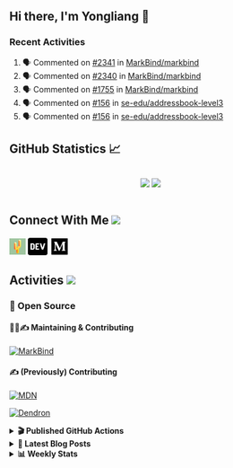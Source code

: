 ## Hi there, I'm Yongliang 👋

### Recent Activities

<!--START_SECTION:activity-->
1. 🗣 Commented on [#2341](https://github.com/MarkBind/markbind/issues/2341#issuecomment-1646590908) in [MarkBind/markbind](https://github.com/MarkBind/markbind)
2. 🗣 Commented on [#2340](https://github.com/MarkBind/markbind/pull/2340#issuecomment-1646589591) in [MarkBind/markbind](https://github.com/MarkBind/markbind)
3. 🗣 Commented on [#1755](https://github.com/MarkBind/markbind/issues/1755#issuecomment-1646557961) in [MarkBind/markbind](https://github.com/MarkBind/markbind)
4. 🗣 Commented on [#156](https://github.com/se-edu/addressbook-level3/pull/156#issuecomment-1640274832) in [se-edu/addressbook-level3](https://github.com/se-edu/addressbook-level3)
5. 🗣 Commented on [#156](https://github.com/se-edu/addressbook-level3/pull/156#issuecomment-1640213507) in [se-edu/addressbook-level3](https://github.com/se-edu/addressbook-level3)
<!--END_SECTION:activity-->

## GitHub Statistics :chart_with_upwards_trend:
<div align="center">
<div style="display: flex; align-items: center; justify-content: center;">

[![](https://github-readme-stats-tlylt.vercel.app/api?username=tlylt&show_icons=true&theme=tokyonight&hide_border=true&locale=en)](https://github.com/tlylt)
[![](https://github-readme-streak-stats.herokuapp.com/?user=tlylt&theme=tokyonight&hide_border=true)](https://github.com/tlylt)
</div>
</div>

## Connect With Me <img src="https://media.giphy.com/media/2wh5K5yE3ulp3xgYcG/giphy-downsized.gif" width="30">

<a href="https://www.yongliangliu.com/" target="_blank"><img align="center" src="static/site-icon.png" alt="yongliangliu.com" height="29" width="29" /></a>
<a href="https://dev.to/tlylt" target="_blank"><img align="center" src="static/dev-badge.svg" alt="dev.to/tlylt" height="35" width="35" /></a>
<a href="https://tlylt.medium.com" target="_blank"><img align="center" src="static/medium.png" alt="tlylt.medium.com" height="35" width="35" /></a>

## Activities <img src="https://media.giphy.com/media/WUlplcMpOCEmTGBtBW/giphy.gif" width="30">

### 🔭 Open Source

#### 👷‍♂️✍️ Maintaining & Contributing
[![MarkBind](https://github-readme-stats-tlylt.vercel.app/api/pin/?username=markbind&repo=markbind)](https://github.com/MarkBind/markbind)

#### ✍️ (Previously) Contributing
[![MDN](https://github-readme-stats-tlylt.vercel.app/api/pin/?username=mdn&repo=content)](https://github.com/mdn/content/issues?q=is%3Aopen+involves%3A%40me+sort%3Aupdated-desc)

[![Dendron](https://github-readme-stats-tlylt.vercel.app/api/pin/?username=dendronhq&repo=dendron)](https://github.com/dendronhq/dendron/issues?q=is%3Aopen+involves%3A%40me+sort%3Aupdated-desc)

<details>
<summary> <b>🎬 Published GitHub Actions </b> </summary>

[![install-graphviz](https://github-readme-stats-tlylt.vercel.app/api/pin/?username=tlylt&repo=install-graphviz)](https://github.com/tlylt/install-graphviz)

[![reposense-action](https://github-readme-stats-tlylt.vercel.app/api/pin/?username=tlylt&repo=reposense-action)](https://github.com/tlylt/reposense-action)

[![markbin-action](https://github-readme-stats-tlylt.vercel.app/api/pin/?username=markbind&repo=markbind-action)](https://github.com/MarkBind/markbind-action)

</details>

<details>
<summary> <b>📕 Latest Blog Posts</b> </summary>

<!-- BLOG-POST-LIST:START -->
- [Deploy a ChatGPT API Server in no time](https://www.yongliangliu.com/blog/chatgpt-nextjs-server/)
- [Creating a regex-based Markdown parser in TypeScript](https://www.yongliangliu.com/blog/rmark/)
- [Create VSCode Snippets for Markdown Blog Workflows](https://www.yongliangliu.com/blog/vscode-snippets/)
- [Brag Doc 2023](https://www.yongliangliu.com/blog/brag-doc-2023/)
- [My Journey into Open Source](https://www.yongliangliu.com/blog/my-journey-into-open-source/)
<!-- BLOG-POST-LIST:END -->

</details>

<details>
<summary> <b>📊 Weekly Stats</b> </summary>

<!--START_SECTION:waka-->
![Code Time](http://img.shields.io/badge/Code%20Time-1%2C087%20hrs%2027%20mins-blue)

**🐱 My GitHub Data** 

> 📦 634.9 kB Used in GitHub's Storage 
 > 
> 🏆 1,313 Contributions in the Year 2023
 > 
> 🚫 Not Opted to Hire
 > 
> 📜 173 Public Repositories 
 > 
> 🔑 40 Private Repositories 
 > 
**I'm an Early 🐤** 

```text
🌞 Morning                3830 commits        ███████░░░░░░░░░░░░░░░░░░   29.25 % 
🌆 Daytime                3523 commits        ███████░░░░░░░░░░░░░░░░░░   26.91 % 
🌃 Evening                4873 commits        █████████░░░░░░░░░░░░░░░░   37.22 % 
🌙 Night                  867 commits         ██░░░░░░░░░░░░░░░░░░░░░░░   06.62 % 
```
📅 **I'm Most Productive on Wednesday** 

```text
Monday                   1722 commits        ███░░░░░░░░░░░░░░░░░░░░░░   13.15 % 
Tuesday                  1871 commits        ████░░░░░░░░░░░░░░░░░░░░░   14.29 % 
Wednesday                2121 commits        ████░░░░░░░░░░░░░░░░░░░░░   16.20 % 
Thursday                 1661 commits        ███░░░░░░░░░░░░░░░░░░░░░░   12.69 % 
Friday                   1690 commits        ███░░░░░░░░░░░░░░░░░░░░░░   12.91 % 
Saturday                 1992 commits        ████░░░░░░░░░░░░░░░░░░░░░   15.21 % 
Sunday                   2036 commits        ████░░░░░░░░░░░░░░░░░░░░░   15.55 % 
```


📊 **This Week I Spent My Time On** 

```text
🕑︎ Time Zone: Asia/Singapore

💬 Programming Languages: 
Markdown                 6 hrs 42 mins       █████████░░░░░░░░░░░░░░░░   36.34 % 
TypeScript               6 hrs 39 mins       █████████░░░░░░░░░░░░░░░░   36.05 % 
JSON                     2 hrs 40 mins       ████░░░░░░░░░░░░░░░░░░░░░   14.47 % 
JavaScript               1 hr 38 mins        ██░░░░░░░░░░░░░░░░░░░░░░░   08.93 % 
Other                    18 mins             ░░░░░░░░░░░░░░░░░░░░░░░░░   01.69 % 
```


 Last Updated on 23/07/2023 00:54:47 UTC
<!--END_SECTION:waka-->

</details>
